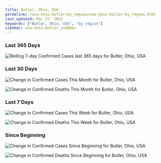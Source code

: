 ```yaml
---
title: Butler, Ohio, USA
permalink: /usa-ohio-butler/by_region/usa-ohio-butler-by_region.html
last_updated: Mar 27, 2022
keywords: ["Butler, Ohio, USA", "by region"]
sidebar: usa-ohio-butler_sidebar
---
```


<h3>Last 365 Days</h3>

![Rolling 7-day Confirmed Cases last 365 days for Butler, Ohio, USA](/covid_tracker/images/graphs/usa-ohio-butler-weekly_totals_graph.png)

<h3>Last 30 Days</h3>

![Change in Confirmed Cases This Month for Butler, Ohio, USA](/covid_tracker/images/graphs/usa-ohio-butler-delta_confirmed-30_days_graph.png)

![Change in Confirmed Deaths This Month for Butler, Ohio, USA](/covid_tracker/images/graphs/usa-ohio-butler-delta_deaths-30_days_graph.png)

<h3>Last 7 Days</h3>

![Change in Confirmed Cases This Week for Butler, Ohio, USA](/covid_tracker/images/graphs/usa-ohio-butler-delta_confirmed-7_days_graph.png)

![Change in Confirmed Deaths This Week for Butler, Ohio, USA](/covid_tracker/images/graphs/usa-ohio-butler-delta_deaths-7_days_graph.png)

<h3>Since Beginning</h3>

![Change in Confirmed Cases Since Beginning for Butler, Ohio, USA](/covid_tracker/images/graphs/usa-ohio-butler-delta_confirmed-since_beginning_graph.png)

![Change in Confirmed Deaths Since Beginning for Butler, Ohio, USA](/covid_tracker/images/graphs/usa-ohio-butler-delta_deaths-since_beginning_graph.png)
